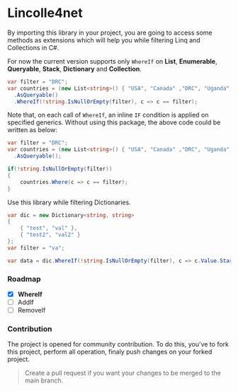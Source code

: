 # Lincolle4net

By importing this library in your project, you are going to access some methods as extensions which will help you while filtering Linq and Collections in C#.

For now the current version supports only `WhereIf` on **List**, **Enumerable**, **Queryable**, **Stack**, **Dictionary** and **Collection**.

```csharp
var filter = "DRC";
var countries = (new List<string>() { "USA", "Canada" ,"DRC", "Uganda", "China" })
  .AsQueryable()
  .WhereIf(!string.IsNullOrEmpty(filter), c => c == filter);
```

Note that, on each call of `WhereIf`, an inline `IF` condition is applied on specified generics. Without using this package, the above code could be written as below:

```csharp
var filter = "DRC";
var countries = (new List<string>() { "USA", "Canada" ,"DRC", "Uganda", "China" })
  .AsQueryable();

if(!string.IsNullOrEmpty(filter))
{
    countries.Where(c => c == filter);
}

```

Use this library while filtering Dictionaries.

```csharp
var dic = new Dictionary<string, string>
{
    { "test", "val" },
    { "test2", "val2" }
};
var filter = "va";

var data = dic.WhereIf(!string.IsNullOrEmpty(filter), c => c.Value.StartsWith(filter));
```

### Roadmap

- [x]   **WhereIf**
- [ ]   AddIf
- [ ]   RemoveIf

### Contribution

The project is opened for community contribution. To do this, you've to fork this project, perform all operation, finaly push changes on your forked project.

> Create a pull request if you want your changes to be merged to the main branch.
